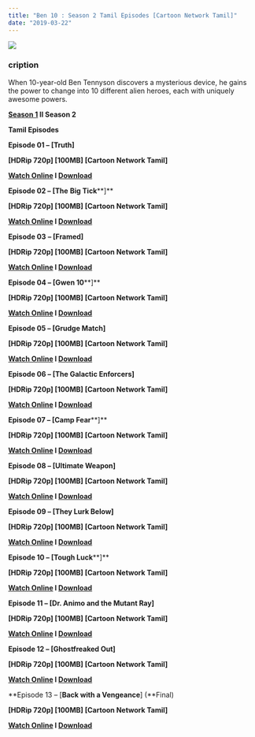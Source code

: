 ```yaml
---
title: "Ben 10 : Season 2 Tamil Episodes [Cartoon Network Tamil]"
date: "2019-03-22"
---
```


[![](https://4.bp.blogspot.com/-KT6prxjR8uM/XJSA17REnrI/AAAAAAAAARo/jzU5OtmwfMkLqlxKcdYceEVmnxsTjD2IACLcBGAs/s1600/81JdUEPjuML._RI_SX1000_.jpg)](https://4.bp.blogspot.com/-KT6prxjR8uM/XJSA17REnrI/AAAAAAAAARo/jzU5OtmwfMkLqlxKcdYceEVmnxsTjD2IACLcBGAs/s1600/81JdUEPjuML._RI_SX1000_.jpg)

### cription

When 10-year-old Ben Tennyson discovers a mysterious device, he gains the power to change into 10 different alien heroes, each with uniquely awesome powers.

**[Season 1](https://toonnetworktamil2.blogspot.com/2019/03/ben-10-season-1-tamil-episodes-cartoon.html) II Season 2** 

**Tamil Episodes**

**Episode 01 – \[****Truth****\]**

**\[HDRip 720p\] \[100MB\] \[Cartoon Network Tamil\]**

**[Watch Online](https://toonnetworktamilvideos.blogspot.com/p/ben-10-classic-s02e01.html) I [Download](https://drive.google.com/file/d/1TAK4AzFnXX6nbB9R0TC_yknLDA3-EInW/view)**

**Episode 02 – \[The** **Big Tick****\]**

**\[HDRip 720p\] \[100MB\] \[Cartoon Network Tamil\]**

**[Watch Online](https://toonnetworktamilvideos.blogspot.com/p/ben-10-classic-s02e02-big-tick.html) I [Download](https://drive.google.com/file/d/1zxWv5ip_sTuJE4nCXk4sPO-Nr0PCzxvJ/view)**

**Episode 03** **– \[Framed\]**

**\[HDRip 720p\] \[100MB\] \[Cartoon Network Tamil\]**

**[Watch Online](https://toonnetworktamilvideos.blogspot.com/p/ben-10-classic-s02e03-framed.html) I [Download](https://drive.google.com/file/d/1Z0IV_Rgkwlbrs47sAoA1vuumdcaBjErG/view)**

**Episode 04 – \[Gwen 10****\]**

**\[HDRip 720p\] \[100MB\] \[Cartoon Network Tamil\]**

**[Watch Online](https://toonnetworktamilvideos.blogspot.com/p/ben-10-classic-s02e04-gwen-10.html) I [Download](https://drive.google.com/file/d/1fEFHaZrKde6Mr4mbYl9Jfo4IiV2-QzEQ/view)**

**Episode 05 – \[Grudge Match\]**

**\[HDRip 720p\] \[100MB\] \[Cartoon Network Tamil\]**

**[Watch Online](https://toonnetworktamilvideos.blogspot.com/p/ben-10-classic-s02e05-grudge-match.html) I [Download](https://drive.google.com/file/d/16tV4vjf8YuX7CER63dUxdjwQ-8atOdm5/view)**

**Episode 06 – \[****The Galactic Enforcers****\]**

**\[HDRip 720p\] \[100MB\] \[Cartoon Network Tamil\]**

**[Watch Online](https://toonnetworktamilvideos.blogspot.com/p/ben-10-classic-s02e06-galactic-enforcers.html) I [Download](https://drive.google.com/file/d/19Ye6RIJJztC3KzRhICIe3i8SpiUVjo3Y/view)**

**Episode 07 – \[Camp Fear****\]**

**\[HDRip 720p\] \[100MB\] \[Cartoon Network Tamil\]**

**[Watch Online](https://toonnetworktamilvideos.blogspot.com/p/ben-10-classic-s02e07-camp-fear.html) I [Download](https://drive.google.com/file/d/1PbYC9VsizaKQWLla9RX7uinMnTqvidf6/view)**

**Episode 08 – \[Ultimate Weapon\]**

**\[HDRip 720p\] \[100MB\] \[Cartoon Network Tamil\]**

**[Watch Online](https://toonnetworktamilvideos.blogspot.com/p/ben-10-classic-s02e08-ultimate-weapon.html) I [Download](https://drive.google.com/file/d/1u90WqGnTMCXCqLkRLWZ48Ats2fBXzBPu/view)**

**Episode 09 – \[They Lurk Below\]**

**\[HDRip 720p\] \[100MB\] \[Cartoon Network Tamil\]**

**[Watch Online](https://toonnetworktamilvideos.blogspot.com/p/ben-10-classic-s02e09-they-lurk-below.html) I [Download](https://drive.google.com/file/d/1ptOBU5VxRPgWXrq1fVuaLle_6j1FDf_S/view)**

**Episode 10 – \[Tough Luck****\]**

**\[HDRip 720p\] \[100MB\] \[Cartoon Network Tamil\]**

**[Watch Online](https://toonnetworktamilvideos.blogspot.com/p/ben-10-classic-s02e10-tough-luck.html) I [Download](https://drive.google.com/file/d/15l7sjsx28vokcP6z-GlEzcbXTW2Xlc36/view)**

**Episode 11 – \[****Dr. Animo and the Mutant Ray****\]**

**\[HDRip 720p\] \[100MB\] \[Cartoon Network Tamil\]**

**[Watch Online](https://toonnetworktamilvideos.blogspot.com/p/ben-10-classic-s02e11-dr-animo-and.html) I [Download](https://drive.google.com/file/d/1fVOjo1BFMR0h1sZeByUpMPexlHvb02Bk/view)**

**Episode 12 – \[****Ghostfreaked Out****\]**

**\[HDRip 720p\] \[100MB\] \[Cartoon Network Tamil\]**

**[Watch Online](https://toonnetworktamilvideos.blogspot.com/p/ben-10-classic-s02e12-ghostfreaked-out.html) I [Download](https://drive.google.com/file/d/1AoqbWw1p4yEWxd0YUmkP-_4V4TVaPbkG/view)**

**Episode 13 – \[****Back with a Vengeance****\] (**Final)

**\[HDRip 720p\] \[100MB\] \[Cartoon Network Tamil\]**

**[Watch Online](https://toonnetworktamilvideos.blogspot.com/p/ben-10-classic-s02e13-back-with.html) I [Download](https://drive.google.com/file/d/1eROPTP4vuUTuoo1NzyRnMkcDxC0hmnpS/view)**
